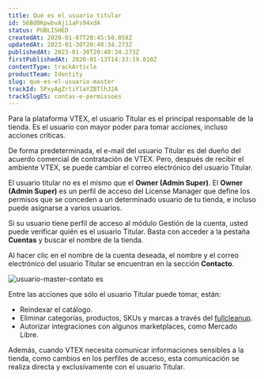 ```yaml
---
title: Qué es el usuario titular
id: 56Bd0KpwbvAji1aFs94xdA
status: PUBLISHED
createdAt: 2020-01-07T20:45:50.858Z
updatedAt: 2023-01-30T20:40:34.273Z
publishedAt: 2023-01-30T20:40:34.273Z
firstPublishedAt: 2020-01-13T14:33:19.010Z
contentType: trackArticle
productTeam: Identity
slug: que-es-el-usuario-master
trackId: 5PxyAgZrtiYlaYZBTlhJ2A
trackSlugES: contas-e-permissoes
---
```


Para la plataforma VTEX, el usuario Titular es el principal responsable de la tienda. Es el usuario con mayor poder para tomar acciones, incluso acciones críticas.

De forma predeterminada, el e-mail del usuario Titular es del dueño del acuerdo comercial de contratación de VTEX. Pero, después de recibir el ambiente VTEX, se puede cambiar el correo electrónico del usuario Titular.

<div class = "alert alert-warning">
El usuario titular no es el mismo que el <b>Owner (Admin Super)</b>. El <b>Owner (Admin Super)</b> es un perfil de acceso del License Manager que define los permisos que se conceden a un determinado usuario de tu tienda, e incluso puede asignarse a varios usuarios.
</div>

Si su usuario tiene perfil de acceso al módulo Gestión de la cuenta, usted puede verificar quién es el usuario Titular. Basta con acceder a la pestaña __Cuentas__ y buscar el nombre de la tienda.

Al hacer clic en el nombre de la cuenta deseada, el nombre y el correo electrónico del usuario Titular se encuentran en la sección __Contacto__.

![usuario-master-contato es](https://images.ctfassets.net/alneenqid6w5/2lYlZR55HqYSk4aoGMCCI6/eea8b18ab53d475f046820db05eb717c/contato_usuario_master_es.png)

Entre las acciones que sólo el usuario Titular puede tomar, están:
- Reindexar el catálogo.
- Eliminar categorías, productos, SKUs y marcas a través del [fullcleanup](https://help.vtex.com/es/tutorial/limpiar-base-de-datos-de-la-tienda).
- Autorizar integraciones con algunos marketplaces, como Mercado Libre.

Además, cuando VTEX necesita comunicar informaciones sensibles a la tienda, como cambios en los perfiles de acceso, esta comunicación se realiza directa y exclusivamente con el usuario Titular.
